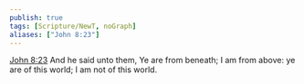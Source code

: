 ```yaml
---
publish: true
tags: [Scripture/NewT, noGraph]
aliases: ["John 8:23"]
---
```

[John 8:23](https://churchofjesuschrist.org/study/scriptures/nt/john/8?lang=eng&id=p23#p23) And he said unto them, Ye are from beneath; I am from above: ye are of this world; I am not of this world.
